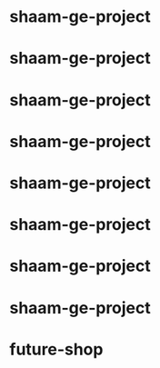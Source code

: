 # shaam-ge-project
# shaam-ge-project
# shaam-ge-project
# shaam-ge-project
# shaam-ge-project
# shaam-ge-project
# shaam-ge-project
# shaam-ge-project
# future-shop
